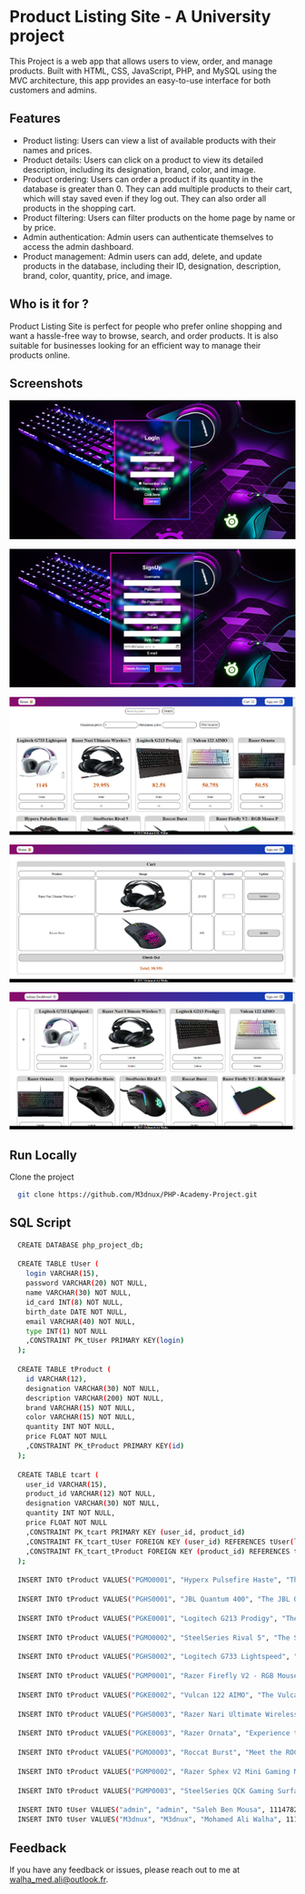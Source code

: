 # Product Listing Site - A University project

This Project is a web app that allows users to view, order, and manage products. Built with HTML, CSS, JavaScript, PHP, and MySQL using the MVC architecture, this app provides an easy-to-use interface for both customers and admins.

## Features

- Product listing: Users can view a list of available products with their names and prices.
- Product details: Users can click on a product to view its detailed description, including its designation, brand, color, and image.
- Product ordering: Users can order a product if its quantity in the database is greater than 0. They can add multiple products to their cart, which will stay saved even if they log out. They can also order all products in the shopping cart.
- Product filtering: Users can filter products on the home page by name or by price.
- Admin authentication: Admin users can authenticate themselves to access the admin dashboard.
- Product management: Admin users can add, delete, and update products in the database, including their ID, designation, description, brand, color, quantity, price, and image.

## Who is it for ?

Product Listing Site is perfect for people who prefer online shopping and want a hassle-free way to browse, search, and order products. It is also suitable for businesses looking for an efficient way to manage their products online.

## Screenshots

![Log In Page](image/login.png)

![Sign Up Page](image/signup.png)

![Home Page](image/home.png)

![Shopping Cart](image/cart.png)

![Admin Dashboard](image/admin.png)

## Run Locally

Clone the project

```bash
  git clone https://github.com/M3dnux/PHP-Academy-Project.git
```
## SQL Script

```bash
  CREATE DATABASE php_project_db;
  
  CREATE TABLE tUser (
    login VARCHAR(15),
    password VARCHAR(20) NOT NULL,
    name VARCHAR(30) NOT NULL,
    id_card INT(8) NOT NULL,
    birth_date DATE NOT NULL,
    email VARCHAR(40) NOT NULL,
    type INT(1) NOT NULL
    ,CONSTRAINT PK_tUser PRIMARY KEY(login)  
  );

  CREATE TABLE tProduct (
    id VARCHAR(12),
    designation VARCHAR(30) NOT NULL,
    description VARCHAR(200) NOT NULL,
    brand VARCHAR(15) NOT NULL,
    color VARCHAR(15) NOT NULL,
    quantity INT NOT NULL,
    price FLOAT NOT NULL
    ,CONSTRAINT PK_tProduct PRIMARY KEY(id)
  );

  CREATE TABLE tcart (
    user_id VARCHAR(15),
    product_id VARCHAR(12) NOT NULL,
    designation VARCHAR(30) NOT NULL,
    quantity INT NOT NULL,
    price FLOAT NOT NULL
    ,CONSTRAINT PK_tcart PRIMARY KEY (user_id, product_id)
    ,CONSTRAINT FK_tcart_tUser FOREIGN KEY (user_id) REFERENCES tUser(login)
    ,CONSTRAINT FK_tcart_tProduct FOREIGN KEY (product_id) REFERENCES tProduct(id)
  );
  
  INSERT INTO tProduct VALUES("PGMO0001", "Hyperx Pulsefire Haste", "The HyperX Pulsefire Haste is built for elite gamers looking to gain every fraction of a second possible in their quest to be the best.", "Hyperx", "Black", 4, 400);

  INSERT INTO tProduct VALUES("PGHS0001", "JBL Quantum 400", "The JBL Quantum 400, like other headsets in JBL's Quantum lineup, is marketed as giving gamers a competitive advantage with its spatial sound capabilities and sound quality.", "JBL", "Black", 17, 107.50);

  INSERT INTO tProduct VALUES("PGKE0001", "Logitech G213 Prodigy", "The G213 gaming keyboard features Logitech G Mech-Dome keys that are specially tuned to deliver a superior tactile response and overall performance profile similar to a mechanical keyboard.", "Logitech", "Black", 17, 82.50);

  INSERT INTO tProduct VALUES("PGMO0002", "SteelSeries Rival 5", "The SteelSeries Rival 5 is a versatile wired gaming mouse. It's somewhat lightweight, feels sturdy, and has an ergonomic right-handed shape ideal for all grip types.", "SteelSeries", "Black", 17, 97.50);

  INSERT INTO tProduct VALUES("PGHS0002", "Logitech G733 Lightspeed", "Logitech has put some great gaming headsets out over the years, but a lot of the company’s more colorful plastic headsets have been in need of an update for a long time.", "Logitech", "White", 17, 114);

  INSERT INTO tProduct VALUES("PGMP0001", "Razer Firefly V2 - RGB Mouse Pad", "An ultra thin mouse pad featuring RGB lighting effects, and a micro-textured surface with a built-in cable catch for smoother mouse swipes.", "Razer", "Black", 17, 312);

  INSERT INTO tProduct VALUES("PGKE0002", "Vulcan 122 AIMO", "The Vulcan is the first keyboard to feature ROCCAT-developed Titan Switches. The switches, designed from the ground up, were built for gamers.", "Roccat", "White", 17, 50.75);

  INSERT INTO tProduct VALUES("PGHS0003", "Razer Nari Ultimate Wireless 71", "Introducing the Razer Nari Ultimate, featuring Razer HyperSense — a wireless PC gaming headset equipped with intelligent haptic technology developed by Lofelt™.", "Razer", "Black", 17, 29.95);

  INSERT INTO tProduct VALUES("PGKE0003", "Razer Ornata", "Experience the best of both worlds with the Razer Ornata V2—featuring a hybrid switch that merges the benefits of membrane keys and mechanical switches into one singular design." ,"Razer", "Black", 17, 50.50);

  INSERT INTO tProduct VALUES("PGMO0003", "Roccat Burst", "Meet the ROCCAT® Burst Pro Extreme Lightweight Optical Pro Gaming Mouse. Engineered from scratch with a symmetrical ergonomic shape that feels better than other mice from the very first touch.", "Roccat", "Black", 17, 69);

  INSERT INTO tProduct VALUES("PGMP0002", "Razer Sphex V2 Mini Gaming Mouse Pad", "Designed to give gamers a seamless desktop experience, the Razer Sphex V2 is the ultra-thin gaming mat which delivers high tracking quality for both laser and optical gaming mice.", "Razer", "Black", 17, 102.75);

  INSERT INTO tProduct VALUES("PGMP0003", "SteelSeries QCK Gaming Surface", "The QcK gaming mouse pad has been used by gamers to win more tournaments than any other mousepad in the world.-Precision Surface-Durable, super-soft cloth surface, a smooth and consistent glide.", "SteelSeries", "Black", 17, 99.99);

  INSERT INTO tUser VALUES("admin", "admin", "Saleh Ben Mousa", 11147825, 2000-5-1, "saleh115az@gmail.com", 0);
  INSERT INTO tUser VALUES("M3dnux", "M3dnux", "Mohamed Ali Walha", 11145879, 2000-8-25, "mohamed2000az@gmail.com", 1);
```

## Feedback

If you have any feedback or issues, please reach out to me at walha_med.ali@outlook.fr.
